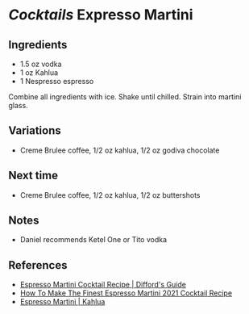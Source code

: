# *Cocktails* Expresso Martini

## Ingredients
* 1.5 oz  vodka
* 1 oz    Kahlua
* 1       Nespresso espresso

Combine all ingredients with ice. Shake until chilled. Strain into martini glass.

## Variations
* Creme Brulee coffee, 1/2 oz kahlua, 1/2 oz godiva chocolate

## Next time
* Creme Brulee coffee, 1/2 oz kahlua, 1/2 oz buttershots

## Notes
* Daniel recommends Ketel One or Tito vodka

## References
* [Espresso Martini Cocktail Recipe | Difford's Guide](https://www.diffordsguide.com/cocktails/recipe/725/espresso-martini)
* [How To Make The Finest Espresso Martini 2021 Cocktail Recipe](https://www.dmarge.com/espresso-martini-cocktail-recipe)
* [Espresso Martini | Kahlua](https://www.kahlua.com/en-us/drinks/espresso-martini/)

